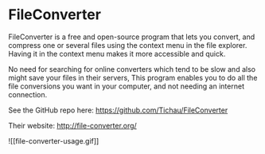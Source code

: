 # FileConverter
FileConverter is a free and open-source program that lets you convert, and compress one or several files using the context menu in the file explorer. Having it in the context menu makes it more accessible and quick. 

No need for searching for online converters which tend to be slow and also might save your files in their servers, This program enables you to do all the file conversions you want in your computer, and not needing an internet connection.

See the GitHub repo here: https://github.com/Tichau/FileConverter

Their website: http://file-converter.org/

![[file-converter-usage.gif]]

